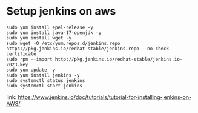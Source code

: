 # Setup jenkins on aws

```
sudo yum install epel-release -y
sudo yum install java-17-openjdk -y
sudo yum install wget -y
sudo wget -O /etc/yum.repos.d/jenkins.repo https://pkg.jenkins.io/redhat-stable/jenkins.repo --no-check-certificate
sudo rpm --import http://pkg.jenkins.io/redhat-stable/jenkins.io-2023.key
sudo yum update -y
sudo yum install jenkins -y
sudo systemctl status jenkins
sudo systemctl start jenkins
```

link: https://www.jenkins.io/doc/tutorials/tutorial-for-installing-jenkins-on-AWS/












